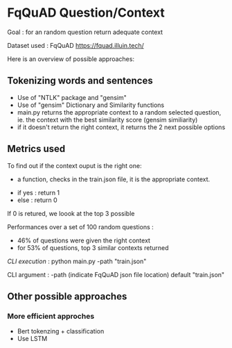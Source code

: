 # FqQuAD Question/Context

Goal : for an random question return adequate context

Dataset used : FqQuAD https://fquad.illuin.tech/

Here is an overview of possible approaches:

## Tokenizing words and sentences

* Use of "NTLK" package and "gensim"
* Use of "gensim" Dictionary and Similarity functions
* main.py returns the appropriate context to a random selected question, ie. the context with the best similarity score (gensim similiarity)
* if it doesn't return the right context, it returns the 2 next possible options

## Metrics used 

To find out if the context ouput is the right one:
* a function, checks in the train.json file, it is the appropriate context. 
- if yes : return 1
- else : return 0

If 0 is retured, we loook at the top 3 possible 

Performances over a set of 100 random questions :
- 46% of questions were given the right context
- for 53% of questions, top 3 similar contexts returned 

<i> CLI execution </i> : python main.py -path "train.json"

CLI argument : -path (indicate FqQuAD json file location) default "train.json"


## Other possible approaches

### More efficient approches

* Bert tokenzing + classification
* Use LSTM 
